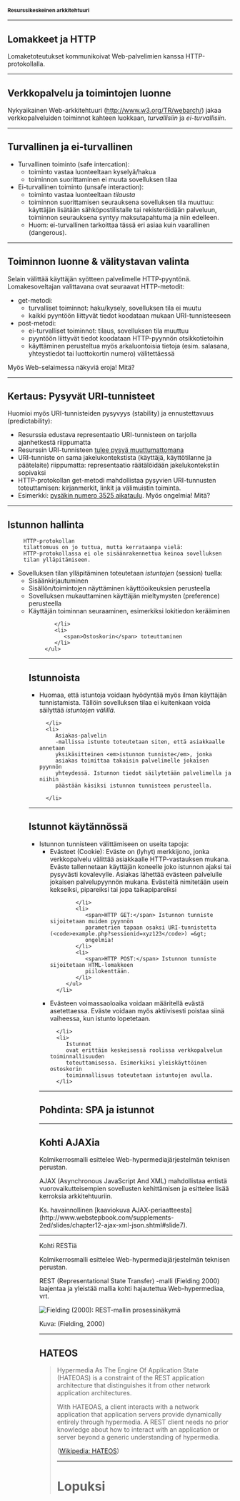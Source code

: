 <h1 style="font-size: smaller;">Resurssikeskeinen arkkitehtuuri</h1>

---
## Lomakkeet ja HTTP    
<p>Lomaketoteutukset kommunikoivat Web-palvelimien kanssa HTTP-protokollalla.</p>

---

## Verkkopalvelu ja toimintojen luonne
   <p>Nykyaikainen Web-arkkitehtuuri (<a href="http://www.w3.org/TR/webarch/"><span>http://www.w3.org/TR/webarch/</span></a>) jakaa verkkopalveluiden toiminnot kahteen luokkaan, <dfn>turvallisiin</dfn> ja <dfn>ei-turvallisiin</dfn>.
   </p>

---


## Turvallinen ja ei-turvallinen

   <ul>
      <li><span>Turvallinen toiminto</span> (safe intercation):
         <ul>
            <li>toiminto vastaa luonteeltaan <span>kyselyä/hakua</span></li>
            <li>toiminnon suorittaminen ei muuta sovelluksen tilaa </li>
         </ul>
      </li>
      <li><span>Ei-turvallinen toiminto</span> (unsafe interaction):
         <ul>
            <li>toiminto vastaa luonteeltaan <em>tilausta</em></li>
            <li>toiminnon suorittamisen seurauksena sovelluksen tila muuttuu: käyttäjän lisätään sähköpostilistalle tai rekisteröidään palveluun,
               toiminnon seurauksena syntyy maksutapahtuma ja niin edelleen.
            </li>
            <li>Huom: ei-turvallinen tarkoittaa tässä eri asiaa kuin vaarallinen (dangerous).</li>
         </ul>
      </li>
   </ul>

---

## Toiminnon luonne &amp; välitystavan valinta

   <p>Selain välittää käyttäjän syötteen palvelimelle HTTP-pyyntönä. Lomakesoveltajan valittavana ovat seuraavat HTTP-metodit:
   </p>
   <ul>
      <li><span>get</span>-metodi:
         <ul>
            <li>turvalliset toiminnot: haku/kysely, sovelluksen tila ei muutu </li>
            <li>kaikki pyyntöön liittyvät tiedot koodataan mukaan URI-tunnisteeseen </li>
         </ul>
      </li>
      <li><span>post</span>-metodi:
         <ul>
            <li>ei-turvalliset toiminnot: tilaus, sovelluksen tila muuttuu </li>
            <li>pyyntöön liittyvät tiedot koodataan HTTP-pyynnön otsikkotietoihin </li>
            <li>käyttäminen perusteltua myös arkaluontoisia tietoja (esim. salasana, yhteystiedot tai luottokortin numero) välitettäessä  </li>
         </ul>
      </li>
   </ul>
   <p>Myös Web-selaimessa näkyviä eroja! Mitä?</p>

---

## Kertaus: Pysyvät URI-tunnisteet

   <p>Huomioi myös URI-tunnisteiden <span>pysyvyys</span> (stability) ja <span>ennustettavuus</span> (predictability):</p>
      <ul>
          <li>Resurssia edustava representaatio URI-tunnisteen on tarjolla ajanhetkestä riippumatta </li>
          <li>Resurssin URI-tunnisteen <a href="http://www.w3.org/Provider/Style/URI">tulee pysyä muuttumattomana</a></li>
          <li>URI-tunniste on sama jakelukontekstista (käyttäjä, käyttötilanne ja päätelaite) riippumatta: representaatio
         räätälöidään jakelukontekstiin sopivaksi</li>
      <li><span><span>HTTP-protokollan </span></span><span><span>get</span></span>-metodi mahdollistaa pysyvien URI-tunnusten toteuttamisen:
         kirjanmerkit, linkit ja välimuistin toiminta.</li>
      <li>Esimerkki: <a href="http://aikataulut.tampere.fi/?key=3525&amp;stop=3525">pysäkin numero 3525 aikataulu</a>. Myös ongelmia! Mitä?</li>
   </ul>

---

## Istunnon hallinta

         HTTP-protokollan
         tilattomuus on jo tuttua, mutta kerrataanpa vielä:
         HTTP-protokollassa ei ole sisäänrakennettua keinoa sovelluksen
         tilan ylläpitämiseen.

<ul>      <li>
         Sovelluksen
         tilan ylläpitäminen toteutetaan <dfn>istuntojen</dfn> (session)
         tuella:
         <ul>
            <li>
               Sisäänkirjautuminen
            </li>
            <li>
               Sisällön/toimintojen
               näyttäminen käyttöoikeuksien perusteella
            </li>
            <li>
               Sovelluksen
               <span>mukauttaminen</span> käyttäjän mieltymysten
               (preference) perusteella
            </li>
            <li>
               Käyttäjän
               <span>toiminnan seuraaminen</span>, esimerkiksi
               lokitiedon kerääminen

            </li>
            <li>
               <span>Ostoskorin</span> toteuttaminen
            </li>
         </ul>

   ---

   ## Istunnoista

   <ul>
      <li>
         Huomaa, että
         istuntoja voidaan hyödyntää myös ilman käyttäjän tunnistamista.
         Tällöin sovelluksen tilaa ei kuitenkaan voida säilyttää
         <em>istuntojen välillä</em>.

      </li>
      <li>
         Asiakas-palvelin
         -mallissa istunto toteutetaan siten, että asiakkaalle annetaan
         yksikäsitteinen <em>istunnon tunniste</em>, jonka
         asiakas toimittaa takaisin palvelimelle jokaisen pyynnön
         yhteydessä. Istunnon tiedot säilytetään palvelimella ja niihin
         päästään käsiksi istunnon tunnisteen perusteella.

      </li>
   </ul>

---

## Istunnot käytännössä

   <ul>
      <li>
         Istunnon
         tunnisteen välittämiseen on useita tapoja:
         <ul>
            <li>
               <span>Evästeet</span> (Cookie): Eväste on (lyhyt) merkkijono, jonka
               verkkopalvelu välittää asiakkaalle HTTP-vastauksen mukana. Eväste
               tallennetaan käyttäjän koneelle joko istunnon ajaksi tai pysyvästi
               kovalevylle. Asiakas lähettää evästeen palvelulle jokaisen
               palvelupyynnön mukana. Evästeitä nimitetään usein kekseiksi,
               pipareiksi tai jopa taikapipareiksi

            </li>
            <li>
               <span>HTTP GET:</span> Istunnon tunniste sijoitetaan muiden pyynnön
               parametrien tapaan osaksi URI-tunnistetta (<code>example.php?sessionid=xyz123</code>) =&gt;
               ongelmia!
            </li>
            <li>
               <span>HTTP POST:</span> Istunnon tunniste sijoitetaan HTML-lomakkeen
               piilokenttään.
            </li>
         </ul>
      </li>
   </ul>
   <ul>
      <li>
         Evästeen voimassaoloaika voidaan määritellä evästä asetettaessa. Eväste
         voidaan myös aktiivisesti poistaa siinä vaiheessa, kun istunto
         lopetetaan.

      </li>
      <li>
         Istunnot
         ovat erittäin keskeisessä roolissa verkkopalvelun toiminnallisuuden
         toteuttamisessa. Esimerkiksi yleiskäyttöinen ostoskorin
         toiminnallisuus toteutetaan istuntojen avulla.
      </li>
   </ul>

---

## Pohdinta: SPA ja istunnot

---

## Kohti AJAXia

<p>Kolmikerrosmalli esittelee Web-hypermediajärjestelmän teknisen perustan. </p>
<p>AJAX (Asynchronous JavaScript And XML) mahdollistaa entistä vuorovaikutteisempien sovellusten kehittämisen ja esittelee lisää kerroksia arkkitehtuuriin.</p>
<p>
  Ks. havainnollinen [kaaviokuva AJAX-periaatteesta](http://www.webstepbook.com/supplements-2ed/slides/chapter12-ajax-xml-json.shtml#slide7).
</p>


---

Kohti RESTiä</h1>
  <p>Kolmikerrosmalli esittelee Web-hypermediajärjestelmän teknisen perustan. </p>
  <p>REST (Representational State Transfer) -malli (Fielding 2000) laajentaa ja yleistää mallia kohti hajautettua Web-hypermediaa, vrt.
      </p>
  <p><img src="http://www.ibm.com/developerworks/websphere/library/techarticles/0708_colonnese/images/figure1.jpg" alt="Fielding (2000): REST-mallin prosessinäkymä"/></p>
  <p>Kuva: (Fielding, 2000)</p>
</div>

---

## HATEOS

<blockquote><p>Hypermedia As The Engine Of Application State (HATEOAS) is a constraint of the REST application architecture that distinguishes it from other network application architectures.</p>

<p>With HATEOAS, a client interacts with a network application that application servers provide dynamically entirely through hypermedia. A REST client needs no prior knowledge about how to interact with an application or server beyond a generic understanding of hypermedia.</p>

([Wikipedia: HATEOS](https://en.wikipedia.org/w/index.php?title=HATEOAS&oldid=812361783))

---

# Lopuksi
